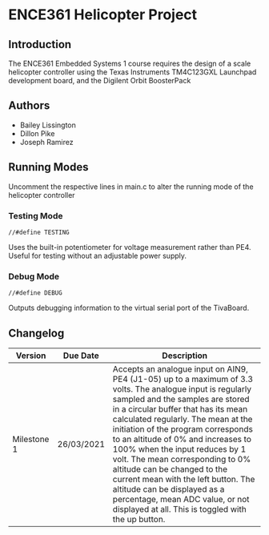 # ENCE361 Helicopter Project

## Introduction
The ENCE361 Embedded Systems 1 course requires the design of a scale helicopter controller using the Texas Instruments TM4C123GXL Launchpad development board, and the Digilent Orbit BoosterPack 
## Authors
- Bailey Lissington
- Dillon Pike
- Joseph Ramirez

## Running Modes
Uncomment the respective lines in main.c to alter the running mode of the helicopter controller
### Testing Mode
```
//#define TESTING
```
Uses the built-in potentiometer for voltage measurement rather than PE4. Useful for testing without an adjustable power supply.
### Debug Mode
```
//#define DEBUG
```
Outputs debugging information to the virtual serial port of the TivaBoard.
## Changelog

| Version | Due Date | Description
| ----------- | ----------- | ----------- |
| Milestone 1 | 26/03/2021 | Accepts an analogue input on AIN9, PE4 (J1-05) up to a maximum of 3.3 volts. The analogue input is regularly sampled and the samples are stored in a circular buffer that has its mean calculated regularly. The mean at the initiation of the program corresponds to an altitude of 0% and increases to 100% when the input reduces by 1 volt. The mean corresponding to 0% altitude can be changed to the current mean with the left button.  The altitude can be displayed as a percentage, mean ADC value, or not displayed at all. This is toggled with the up button. |
